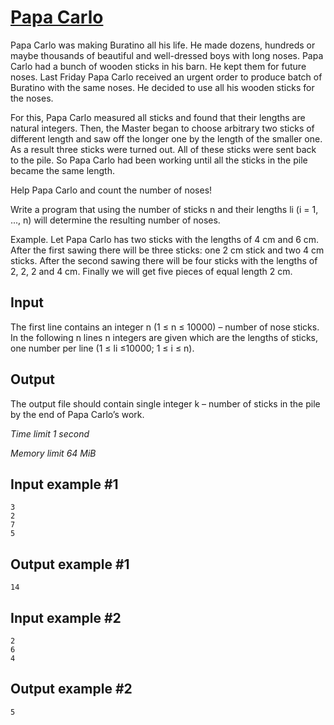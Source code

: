 # [Papa Carlo](https://www.e-olymp.com/en/problems/2549)

Papa Carlo was making Buratino all his life. He made dozens, hundreds or maybe thousands of beautiful and well-dressed boys with long noses. Papa Carlo had a bunch of wooden sticks in his barn. He kept them for future noses. Last Friday Papa Carlo received an urgent order to produce batch of Buratino with the same noses. He decided to use all his wooden sticks for the noses.

For this, Papa Carlo measured all sticks and found that their lengths are natural integers. Then, the Master began to choose arbitrary two sticks of different length and saw off the longer one by the length of the smaller one. As a result three sticks were turned out. All of these sticks were sent back to the pile. So Papa Carlo had been working until all the sticks in the pile became the same length.

Help Papa Carlo and count the number of noses!

Write a program that using the number of sticks n and their lengths li (i = 1, ..., n) will determine the resulting number of noses.

Example. Let Papa Carlo has two sticks with the lengths of 4 cm and 6 cm. After the first sawing there will be three sticks: one 2 cm stick and two 4 cm sticks. After the second sawing there will be four sticks with the lengths of 2, 2, 2 and 4 cm. Finally we will get five pieces of equal length 2 cm.

## Input

The first line contains an integer n (1 ≤ n ≤ 10000) – number of nose sticks. In the following n lines n integers are given which are the lengths of sticks, one number per line (1 ≤ li ≤10000; 1 ≤ i ≤ n).

## Output

The output file should contain single integer k – number of sticks in the pile by the end of Papa Carlo’s work.

_Time limit 1 second_

_Memory limit 64 MiB_

## Input example #1
```
3
2
7
5
```

## Output example #1
```
14
```

## Input example #2
```
2
6
4
```

## Output example #2
```
5
```
